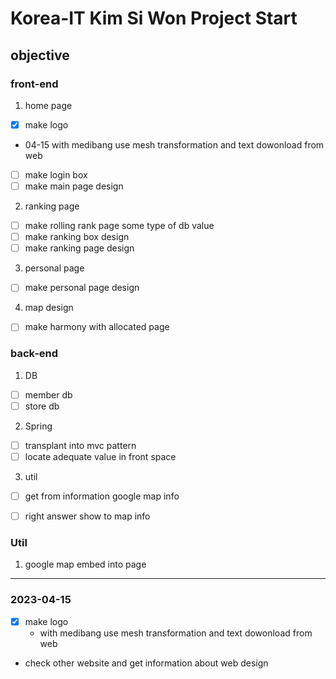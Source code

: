 # Korea-IT Kim Si Won Project Start

## objective

### front-end
1. home page
 - [x] make logo 
  - 04-15 with medibang use mesh transformation and text dowonload from web 
 - [ ] make login box
 - [ ] make main page design
2. ranking page
 - [ ] make rolling rank page some type of db value
 - [ ] make ranking box design
 - [ ] make ranking page design
3. personal page
 - [ ] make personal page design
4. map design
 - [ ] make harmony with allocated page

### back-end
1. DB
 - [ ] member db
 - [ ] store db
2. Spring
 - [ ] transplant into mvc pattern
 - [ ] locate adequate value in front space
3. util
 - [ ] get from information google map info
 - [ ] right answer show to map info
 

### Util
1. google map embed into page

---
### 2023-04-15
 - [x] make logo 
    - with medibang use mesh transformation and text dowonload from web 
 - check other website and get information about web design
